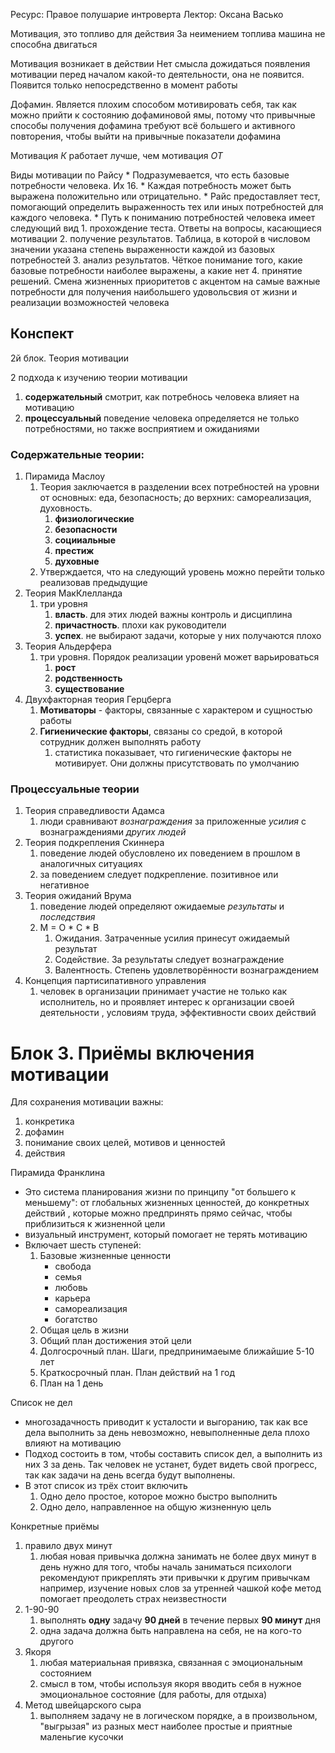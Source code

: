 Ресурс: Правое полушарие интроверта
Лектор: Оксана Васько

Мотивация, это топливо для действия
	За неимением топлива машина не способна двигаться

Мотивация возникает в действии
	Нет смысла дожидаться появления мотивации перед началом какой-то деятельности, она не появится. Появится только непосредственно в момент работы


Дофамин. Является плохим способом мотивировать себя, так как можно прийти к состоянию дофаминовой ямы, потому что привычные способы получения дофамина требуют всё большего и активного повторения, чтобы выйти на привычные показатели дофамина


Мотивация *К* работает лучше, чем мотивация *ОТ*

Виды мотивации по Райсу
	* Подразумевается, что есть базовые потребности человека. Их 16. 
	* Каждая потребность может быть выражена положительно или отрицательно.
	* Райс предоставляет тест, помогающий определить выраженность тех или иных потребностей для каждого человека. 
	* Путь к пониманию потребностей человека имеет следующий вид
		1. прохождение теста. Ответы на вопросы, касающиеся мотивации
		2. получение результатов. Таблица, в которой в числовом значении указана степень выраженности каждой из базовых потребностей 
		3. анализ результатов. Чёткое понимание того, какие базовые потребности наиболее выражены, а какие нет
		4. принятие решений. Смена жизненных приоритетов с акцентом на самые важные потребности для получения наибольшего удовольсвия от жизни и реализации возможностей человека




## Конспект
2й блок. Теория мотивации

2 подхода к изучению теории мотивации
1. **содержательный**
		смотрит, как потребнось человека влияет на мотивацию
2. **процессуальный**
		поведение человека определяется не только потребностями, но также восприятием и ожиданиями 


### Содержательные теории:
1. Пирамида Маслоу
	1. Теория заключается в разделении всех потребностей на уровни от основных: еда, безопасность; до верхних: самореализация, духовность. 
		1. **физиологические**
		2. **безопасности**
		3. **социиальные**
		4. **престиж**
		5. **духовные**
	2. Утверждается, что на следующий уровень можно перейти только реализовав предыдущие
2. Теория МакКлелланда
	1. три уровня
		1. **власть**. для этих людей важны контроль и дисциплина
		2. **причастность**. плохи как руководители 
		3. **успех**. не выбирают задачи, которые у них получаются плохо
3. Теория Альдерфера
	1. три уровня. Порядок реализации уровенй может варьироваться
		1. **рост**
		2. **родственность**
		3. **существование**
4. Двухфакторная теория Герцберга
	1. **Мотиваторы** - факторы, связанные с характером и сущностью работы
	2. **Гигиенические факторы**, связаны со средой, в которой сотрудник должен выполнять работу
		1. статистика показывает, что гигиенические факторы не мотивирует. Они должны присутствовать по умолчанию

### Процессуальные теории
1. Теория справедливости Адамса 
	1. люди сравнивают *вознаграждения* за приложенные *усилия* с вознаграждениями *других людей*
2. Теория подкрепления Скиннера
	1. поведение людей обусловлено их поведением в прошлом в аналогичных ситуациях
	2. за поведением следует подкрепление. позитивное или негативное
3. Теория ожиданий Врума
	1. поведение людей определяют ожидаемые *результаты* и *последствия*
	2. М = О * С * В
		1. Ожидания. Затраченные усилия принесут ожидаемый результат
		2. Содействие. За результаты следует вознаграждение 
		3. Валентность. Степень удовлетворённости вознаграждением
4. Концепция партисипативного управления
	1. человек в организации принимает участие не только как исполнитель, но и проявляет интерес к организации своей деятельности , условиям труда, эффективности своих действий

# Блок 3. Приёмы включения мотивации

Для сохранения мотивации важны:
1. конкретика
2. дофамин
3. понимание своих целей, мотивов и ценностей 
4. действия

Пирамида Франклина
* Это система планирования жизни по принципу "от большего к меньшему": от глобальных жизненных ценностей, до конкретных действий , которые можно предпринять прямо сейчас, чтобы приблизиться к жизненной цели
* визуальный инструмент, который помогает не терять мотивацию
* Включает шесть ступеней:
	1. Базовые жизненные ценности
		* свобода
		* семья
		* любовь
		* карьера
		* самореализация
		* богатство
	2. Общая цель в жизни
	3. Общий план достижения этой цели
	4. Долгосрочный план. Шаги, предпринимаеыме ближайшие 5-10 лет
	5. Краткосрочный план. План действий на 1 год
	6. План на 1 день

Список не дел
* многозадачность приводит к усталости и выгоранию, так как все дела выполнить за день невозможно, невыполненные дела плохо влияют на мотивацию
* Подход состоить в том, чтобы составить список дел, а выполнить из них 3 за день. Так человек не устанет, будет видеть свой прогресс, так как задачи на день всегда будут выполнены.
* В этот список из трёх стоит включить
	1. Одно дело простое, которое можно быстро выполнить
	2. Одно дело, направленное на общую жизненную цель

Конкретные приёмы
1. правило двух минут
	1. любая новая привычка должна занимать не более двух минут в день
		нужно для того, чтобы началь заниматься
		психологи рекомендуют прикреплять эти привычки к другим привычкам
			например, изучение новых слов за утренней чашкой кофе
		метод помогает преодолеть страх неизвестности
2. 1-90-90
	1. выполнять **одну** задачу **90 дней** в течение первых **90 минут** дня
	2. одна задача должна быть направлена на себя, не на кого-то другого
3. Якоря
	1. любая материальная привязка, связанная с эмоциональным состоянием
	2. смысл в том, чтобы используя якоря вводить себя в нужное эмоциональное состояние (для работы, для отдыха)
4. Метод швейцарского сыра
	1. выполняем задачу не в логическом порядке, а в произвольном, "выгрызая" из разных мест наиболее простые и приятные маленьгие кусочки